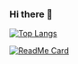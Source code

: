 ### Hi there 👋

[![Top Langs](https://github-readme-stats.vercel.app/api/top-langs/?username=rrickgauer)](https://github.com/anuraghazra/github-readme-stats)

[![ReadMe Card](https://github-readme-stats.vercel.app/api/pin/?username=rrickgauer&repo=song-requests)](https://github.com/anuraghazra/github-readme-stats)


